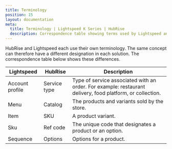```yaml
---
title: Terminology
position: 15
layout: documentation
meta:
  title: Terminology | Lightspeed K Series | HubRise
  description: Correspondence table showing terms used by Lightspeed and those used on HubRise for the same concept. Connect apps and synchronise your data.
---
```


HubRise and Lightspeed each use their own terminology. The same concept can therefore have a different designation in each solution. The correspondence table below shows these differences.

| Lightspeed      | HubRise      | Description                                                                                               |
| --------------- | ------------ | --------------------------------------------------------------------------------------------------------- |
| Account profile | Service type | Type of service associated with an order. For example: restaurant delivery, food platform, or collection. |
| Menu            | Catalog      | The products and variants sold by the store.                                                              |
| Item            | SKU          | A product variant.                                                                                        |
| Sku             | Ref code     | The unique code that designates a product or an option.                                                   |
| Sequence        | Options      | Options for a product.                                                                                    |
